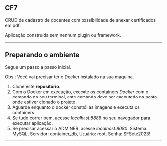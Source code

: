 ## CF7

CRUD de cadastro de docentes com possibilidade de anexar certificados em pdf.

Aplicação construída sem nenhum plugin ou framework.

---

## Preparando o ambiente

Segue um passo a passo inicial.

Obs.: Você vai precisar ter o Docker instalado na sua máquina.

1. Clone este **repositório**.
2. Com o Docker em execução, execute os containers *Docker* com o comando <docker-compose up> no seu terminal, este comando deve ser executado na pasta onde estiver clonado o projeto.
3. Aguarde enquanto o docker constrói as imagens e executa os containers.
4. Se tudo correr bem, acesse *localhost:8888* no seu navegador para executar aplicação.
5. Se precisar acessar o ADMINER, acesse *localhost:8080*. Sistema: MySQL, Servidor: container_db, Usuário: root, Senha: SFSete2023!

---
